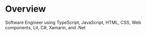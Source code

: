 # Overview

Software Engineer using TypeScript, JavaScript, HTML, CSS, Web components, Lit, C#, Xamarin, and .Net

